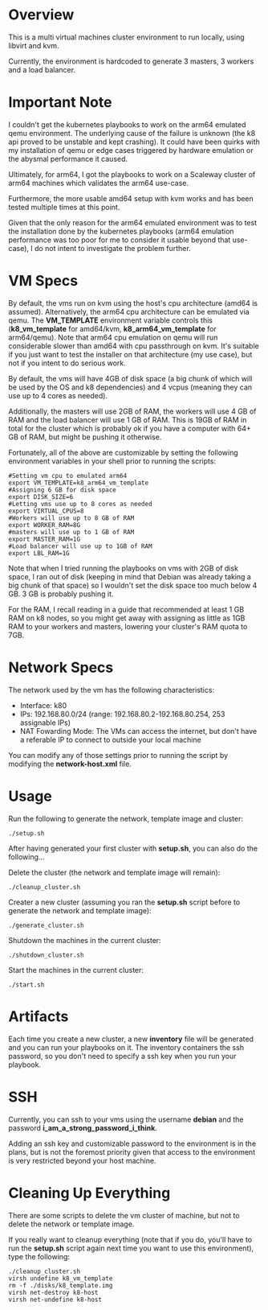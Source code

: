 # Overview

This is a multi virtual machines cluster environment to run locally, using libvirt and kvm.

Currently, the environment is hardcoded to generate 3 masters, 3 workers and a load balancer.

# Important Note

I couldn't get the kubernetes playbooks to work on the arm64 emulated qemu environment. The underlying cause of the failure is unknown (the k8 api proved to be unstable and kept crashing). It could have been quirks with my installation of qemu or edge cases triggered by hardware emulation or the abysmal performance it caused.

Ultimately, for arm64, I got the playbooks to work on a Scaleway cluster of arm64 machines which validates the arm64 use-case.

Furthermore, the more usable amd64 setup with kvm works and has been tested multiple times at this point.

Given that the only reason for the arm64 emulated environment was to test the installation done by the kubernetes playbooks (arm64 emulation performance was too poor for me to consider it usable beyond that use-case), I do not intent to investigate the problem further.

# VM Specs

By default, the vms run on kvm using the host's cpu architecture (amd64 is assumed). Alternatively, the arm64 cpu architecture can be emulated via qemu. The **VM_TEMPLATE** environment variable controls this (**k8_vm_template** for amd64/kvm, **k8_arm64_vm_template** for arm64/qemu). Note that arm64 cpu emulation on qemu will run considerable slower than amd64 with cpu passthrough on kvm. It's suitable if you just want to test the installer on that architecture (my use case), but not if you intent to do serious work.

By default, the vms will have 4GB of disk space (a big chunk of which will be used by the OS and k8 dependencies) and 4 vcpus (meaning they can use up to 4 cores as needed).

Additionally, the masters will use 2GB of RAM, the workers will use 4 GB of RAM and the load balancer will use 1 GB of RAM. This is 19GB of RAM in total for the cluster which is probably ok if you have a computer with 64+ GB of RAM, but might be pushing it otherwise.

Fortunately, all of the above are customizable by setting the following environment variables in your shell prior to running the scripts:

```
#Setting vm cpu to emulated arm64
export VM_TEMPLATE=k8_arm64_vm_template
#Assigning 6 GB for disk space
export DISK_SIZE=6
#Letting vms use up to 8 cores as needed
export VIRTUAL_CPUS=8
#Workers will use up to 8 GB of RAM
export WORKER_RAM=8G
#masters will use up to 1 GB of RAM
export MASTER_RAM=1G
#Load balancer will use up to 1GB of RAM
export LBL_RAM=1G
```

Note that when I tried running the playbooks on vms with 2GB of disk space, I ran out of disk (keeping in mind that Debian was already taking a big chunk of that space) so I wouldn't set the disk space too much below 4 GB. 3 GB is probably pushing it.

For the RAM, I recall reading in a guide that recommended at least 1 GB RAM on k8 nodes, so you might get away with assigning as little as 1GB RAM to your workers and masters, lowering your cluster's RAM quota to 7GB.

# Network Specs

The network used by the vm has the following characteristics:
- Interface: k80
- IPs: 192.168.80.0/24 (range: 192.168.80.2-192.168.80.254, 253 assignable IPs)
- NAT Fowarding Mode: The VMs can access the internet, but don't have a referable IP to connect to outside your local machine

You can modify any of those settings prior to running the script by modifying the **network-host.xml** file.

# Usage

Run the following to generate the network, template image and cluster:

```
./setup.sh
```

After having generated your first cluster with **setup.sh**, you can also do the following...

Delete the cluster (the network and template image will remain):

```
./cleanup_cluster.sh
```

Creater a new cluster (assuming you ran the **setup.sh** script before to generate the network and template image):

```
./generate_cluster.sh
```

Shutdown the machines in the current cluster:

```
./shutdown_cluster.sh
```

Start the machines in the current cluster:

```
./start.sh
```

# Artifacts

Each time you create a new cluster, a new **inventory** file will be generated and you can run your playbooks on it. The inventory containers the ssh password, so you don't need to specify a ssh key when you run your playbook.

# SSH

Currently, you can ssh to your vms using the username **debian** and the password **i_am_a_strong_password_i_think**.

Adding an ssh key and customizable password to the environment is in the plans, but is not the foremost priority given that access to the environment is very restricted beyond your host machine.

# Cleaning Up Everything

There are some scripts to delete the vm cluster of machine, but not to delete the network or template image.

If you really want to cleanup everything (note that if you do, you'll have to run the **setup.sh** script again next time you want to use this environment), type the following:

```
./cleanup_cluster.sh
virsh undefine k8_vm_template
rm -f ./disks/k8_template.img
virsh net-destroy k8-host
virsh net-undefine k8-host
```